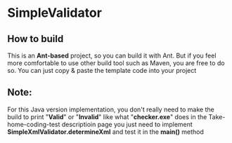 SimpleValidator
==============

## How to build

This is an **Ant-based** project, so you can build it with Ant.
But if you feel more comfortable to use other build tool such as Maven, you are free to do so.
You can just copy & paste the template code into your project

## Note:
For this Java version implementation, 
you don't really need to make the build to print "**Valid**" or "**Invalid**" like what "**checker.exe**" does in the Take-home-coding-test descriptioin page
you just need to implement **SimpleXmlValidator.determineXml** and test it in the **main()** method


